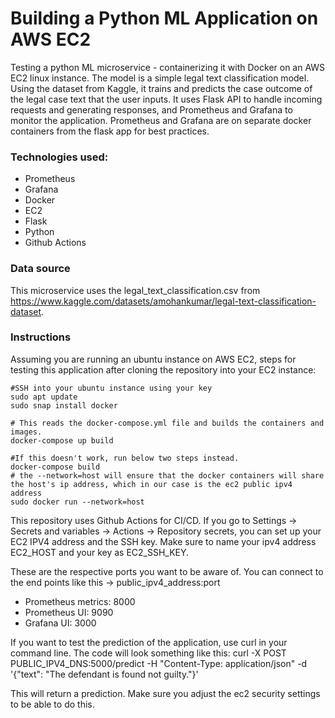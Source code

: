 # Building a Python ML Application on AWS EC2
Testing a python ML microservice - containerizing it with Docker on an AWS EC2 linux instance. The model is a simple legal text classification model. Using the dataset from Kaggle, it trains and predicts the case outcome of the legal case text that the user inputs. It uses Flask API to handle incoming requests and generating responses, and Prometheus and Grafana to monitor the application. Prometheus and Grafana are on separate docker containers from the flask app for best practices.

### Technologies used:
* Prometheus
* Grafana
* Docker
* EC2
* Flask
* Python
* Github Actions

### Data source
This microservice uses the legal_text_classification.csv from https://www.kaggle.com/datasets/amohankumar/legal-text-classification-dataset.

### Instructions
Assuming you are running an ubuntu instance on AWS EC2, steps for testing this application after cloning the repository into your EC2 instance:
```shell
#SSH into your ubuntu instance using your key
sudo apt update
sudo snap install docker

# This reads the docker-compose.yml file and builds the containers and images.
docker-compose up build

#If this doesn't work, run below two steps instead.
docker-compose build 
# the --network=host will ensure that the docker containers will share the host's ip address, which in our case is the ec2 public ipv4 address
sudo docker run --network=host
```
This repository uses Github Actions for CI/CD. If you go to Settings -> Secrets and variables -> Actions -> Repository secrets, you can set up your EC2 IPV4 address and the SSH key. Make sure to name your ipv4 address EC2_HOST and your key as EC2_SSH_KEY.

These are the respective ports you want to be aware of. You can connect to the end points like this -> public_ipv4_address:port

* Prometheus metrics: 8000
* Prometheus UI: 9090
* Grafana UI: 3000

If you want to test the prediction of the application, use curl in your command line. The code will look something like this:
curl -X POST PUBLIC_IPV4_DNS:5000/predict -H "Content-Type: application/json" -d '{"text": "The defendant is found not guilty."}'

This will return a prediction.
Make sure you adjust the ec2 security settings to be able to do this.

